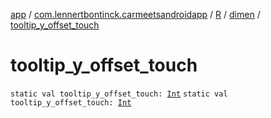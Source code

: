 [app](../../../index.md) / [com.lennertbontinck.carmeetsandroidapp](../../index.md) / [R](../index.md) / [dimen](index.md) / [tooltip_y_offset_touch](./tooltip_y_offset_touch.md)

# tooltip_y_offset_touch

`static val tooltip_y_offset_touch: `[`Int`](https://kotlinlang.org/api/latest/jvm/stdlib/kotlin/-int/index.html)
`static val tooltip_y_offset_touch: `[`Int`](https://kotlinlang.org/api/latest/jvm/stdlib/kotlin/-int/index.html)
